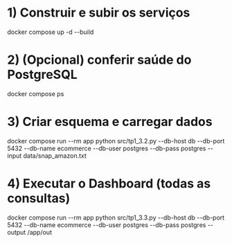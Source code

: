 # 1) Construir e subir os serviços
docker compose up -d --build

# 2) (Opcional) conferir saúde do PostgreSQL
docker compose ps

# 3) Criar esquema e carregar dados
docker compose run --rm app python src/tp1_3.2.py --db-host db --db-port 5432 --db-name ecommerce --db-user postgres --db-pass postgres --input data/snap_amazon.txt

# 4) Executar o Dashboard (todas as consultas)
docker compose run --rm app python src/tp1_3.3.py --db-host db --db-port 5432 --db-name ecommerce --db-user postgres --db-pass postgres --output /app/out
